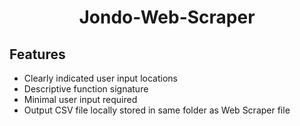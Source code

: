 <h1 align = "Center">
  Jondo-Web-Scraper
</h1>

 ## Features
 
 - Clearly indicated user input locations
 - Descriptive function signature
 - Minimal user input required
 - Output CSV file locally stored in same folder as Web Scraper file

